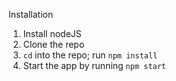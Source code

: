 Installation

1. Install nodeJS
2. Clone the repo
3. `cd` into the repo; run `npm install`
4. Start the app by running `npm start`
